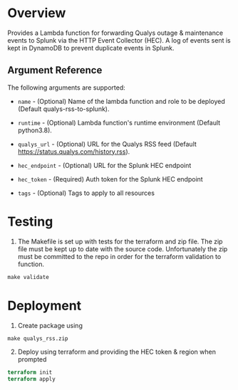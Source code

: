 # Overview

Provides a Lambda function for forwarding Qualys outage & maintenance events to Splunk via the HTTP Event Collector (HEC). A log of events sent is kept in DynamoDB to prevent duplicate events in Splunk.

## Argument Reference

The following arguments are supported:

- `name` - (Optional) Name of the lambda function and role
  to be deployed (Default qualys-rss-to-splunk).

- `runtime` - (Optional) Lambda function's runtime environment
  (Default python3.8).

- `qualys_url` - (Optional) URL for the Qualys RSS feed
  (Default https://status.qualys.com/history.rss).

- `hec_endpoint` - (Optional) URL for the Splunk HEC endpoint

- `hec_token` - (Required) Auth token for the Splunk HEC endpoint

- `tags` - (Optional) Tags to apply to all resources

# Testing

1. The Makefile is set up with tests for the terraform and zip file. The zip file must be kept up to date with the source code. Unfortunately the zip must be committed to the repo in order for the terraform validation to function.

```Makefile
make validate
```

# Deployment

1. Create package using

```Makefile
make qualys_rss.zip
```

2. Deploy using terraform and providing the HEC token & region when prompted

```Terraform
terraform init
terraform apply
```
